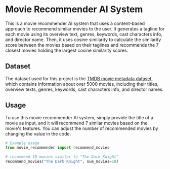 # Movie Recommender AI System

This is a movie recommender AI system that uses a content-based approach to recommend similar movies to the user. It generates a tagline for each movie using its overview text, genres, keywords, cast characters info, and director name. Then, it uses cosine similarity to calculate the similarity score between the movies based on their taglines and recommends the 7 closest movies holding the largest cosine similarity scores.

## Dataset

The dataset used for this project is the [TMDB movie metadata dataset](https://www.kaggle.com/tmdb/tmdb-movie-metadata), which contains information about over 5000 movies, including their titles, overview texts, genres, keywords, cast characters info, and director names.

## Usage

To use this movie recommender AI system, simply provide the title of a movie as input, and it will recommend 7 similar movies based on the movie's features. You can adjust the number of recommended movies by changing the value in the code.

```python
# Example usage
from movie_recommender import recommend_movies

# recommend 10 movies similar to "The Dark Knight"
recommend_movies("The Dark Knight", num_movies=10)
